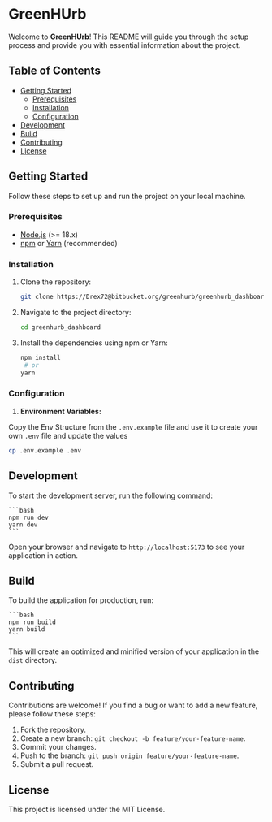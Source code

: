 # GreenHUrb

Welcome to **GreenHUrb**! This README will guide you through the setup process and provide you with essential information about the project.

## Table of Contents

- [Getting Started](#getting-started)
  - [Prerequisites](#prerequisites)
  - [Installation](#installation)
  - [Configuration](#configuration)
- [Development](#development)
- [Build](#build)
- [Contributing](#contributing)
- [License](#license)

## Getting Started

Follow these steps to set up and run the project on your local machine.

### Prerequisites

- [Node.js](https://nodejs.org/) (>= 18.x)
- [npm](https://www.npmjs.com/) or [Yarn](https://yarnpkg.com/) (recommended)

### Installation

1. Clone the repository:

   ```bash
   git clone https://Drex72@bitbucket.org/greenhurb/greenhurb_dashboard.git
   ```

2. Navigate to the project directory:

   ```bash
   cd greenhurb_dashboard
   ```

3. Install the dependencies using npm or Yarn:

   ```bash
   npm install
    # or
   yarn
   ```

### Configuration

1. **Environment Variables:**

Copy the Env Structure from the `.env.example` file and use it to create your own `.env` file and update the values

```bash
cp .env.example .env
```

## Development

To start the development server, run the following command:

    ```bash
    npm run dev
    yarn dev
    ```

Open your browser and navigate to `http://localhost:5173` to see your application in action.

## Build

To build the application for production, run:

    ```bash
    npm run build
    yarn build
    ```

This will create an optimized and minified version of your application in the `dist` directory.

## Contributing

Contributions are welcome! If you find a bug or want to add a new feature, please follow these steps:

1. Fork the repository.
2. Create a new branch: `git checkout -b feature/your-feature-name`.
3. Commit your changes.
4. Push to the branch: `git push origin feature/your-feature-name`.
5. Submit a pull request.

## License

This project is licensed under the MIT License.
